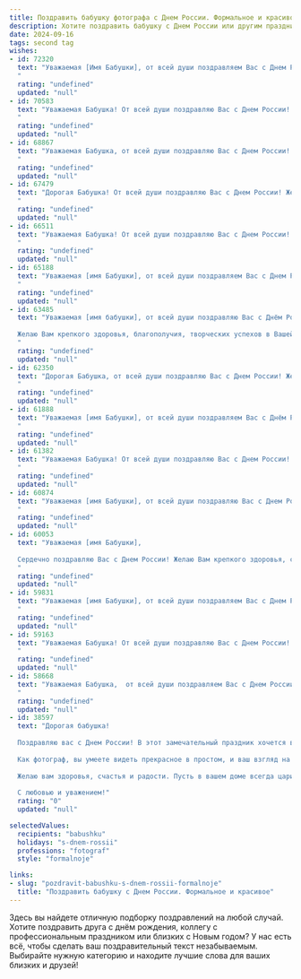 ```yaml
---
title: Поздравить бабушку фотографа с Днем России. Формальное и красивое
description: Хотите поздравить бабушку с Днем России или другим праздником? Наш ИИ создаст незабываемое поздравление, а вы обязательно выделитесь среди других.  
date: 2024-09-16
tags: second tag
wishes:
- id: 72320
  text: "Уважаемая [Имя Бабушки], от всей души поздравляем Вас с Днем России! Пусть этот праздник принесет в Вашу жизнь мир, радость и процветание! Желаем Вам крепкого здоровья, творческих успехов и вдохновения на новые фотошедевры.
  "
  rating: "undefined"
  updated: "null"
- id: 70583
  text: "Уважаемая Бабушка! От всей души поздравляю Вас с Днем России! Желаю Вам крепкого здоровья, благополучия и долгих лет жизни. Пусть Ваша жизнь будет наполнена радостью, любовью и творческим вдохновением. С праздником!
  "
  rating: "undefined"
  updated: "null"
- id: 68867
  text: "Уважаемая Бабушка, от всей души поздравляю Вас с Днем России! Желаю Вам крепкого здоровья, благополучия и творческих успехов в работе фотографа. Пусть каждый Ваш снимок станет настоящим шедевром, запечатлевая яркие моменты жизни. С праздником!
  "
  rating: "undefined"
  updated: "null"
- id: 67479
  text: "Дорогая Бабушка! От всей души поздравляю Вас с Днем России! Желаю Вам крепкого здоровья, благополучия и мирного неба над головой. Пусть фотографии, которые Вы создаете, всегда будут наполнены теплотой и любовью, а Ваша работа приносит Вам радость и удовлетворение!
  "
  rating: "undefined"
  updated: "null"
- id: 66511
  text: "Уважаемая Бабушка! От всей души поздравляю Вас с Днем России! Желаю Вам крепкого здоровья, мирного неба над головой и творческого вдохновения! Пусть Ваш талант фотографа приносит Вам радость и удачу, а снимки всегда радуют Вас и Ваших близких.
  "
  rating: "undefined"
  updated: "null"
- id: 65188
  text: "Уважаемая [имя Бабушки], от всей души поздравляем Вас с Днем России! Желаем Вам крепкого здоровья, семейного благополучия и творческих успехов в любимом деле. Пусть Ваш фотоаппарат всегда ловит только светлые моменты жизни, а снимки радуют Вас и Ваших близких!
  "
  rating: "undefined"
  updated: "null"
- id: 63485
  text: "Уважаемая [имя бабушки], от всей души поздравляю Вас с Днём России!
  
  Желаю Вам крепкого здоровья, благополучия, творческих успехов в Вашей любимой профессии фотографа и  радости от каждого прожитого дня.
  "
  rating: "undefined"
  updated: "null"
- id: 62350
  text: "Дорогая Бабушка, от всей души поздравляю Вас с Днем России! Желаю Вам крепкого здоровья, благополучия и процветания! Пусть Ваша жизнь будет наполнена радостью, а Ваша  фото-летопись, полная ярких и запоминающихся мгновений.
  "
  rating: "undefined"
  updated: "null"
- id: 61888
  text: "Уважаемая [имя Бабушки], от всей души поздравляем Вас с Днём России! Желаем Вам крепкого здоровья, благополучия и вдохновения. Пусть Ваш талант фотографа продолжает радовать нас яркими снимками, запечатлевающими красоту нашей Родины и самые трогательные моменты жизни!
  "
  rating: "undefined"
  updated: "null"
- id: 61382
  text: "Уважаемая Бабушка! От всей души поздравляю Вас с Днем России! Пусть этот праздник принесет Вам много радости, тепла и вдохновения. Желаю Вам крепкого здоровья, семейного благополучия и незабываемых мгновений, которые Вы сможете запечатлеть своим фотоаппаратом.
  "
  rating: "undefined"
  updated: "null"
- id: 60874
  text: "Уважаемая [имя Бабушки], от всей души поздравляю Вас с Днем России! Желаю Вам крепкого здоровья, благополучия и множества ярких моментов в жизни. Пусть Ваша камера всегда ловит самые лучшие кадры, а фотографии продолжают радовать Вас и Ваших близких.
  "
  rating: "undefined"
  updated: "null"
- id: 60053
  text: "Уважаемая [имя Бабушки],
  
  Сердечно поздравляю Вас с Днем России! Желаю Вам крепкого здоровья, семейного благополучия и творческих успехов в Вашем любимом деле – фотографии. Пусть каждый кадр, который Вы запечатлеваете, дарит Вам радость и вдохновение!
  "
  rating: "undefined"
  updated: "null"
- id: 59831
  text: "Уважаемая [имя Бабушки], от всей души поздравляем Вас с Днем России! Желаем Вам крепкого здоровья, благополучия и творческого вдохновения в Вашем любимом деле — фотографии. Пусть каждый снимок, сделанный Вашими руками, будет полон жизни и радости, а память о прекрасных моментах навсегда сохранится в Вашей коллекции.
  "
  rating: "undefined"
  updated: "null"
- id: 59163
  text: "Уважаемая Бабушка! От всей души поздравляю Вас с Днем России! Желаю Вам крепкого здоровья, бодрости духа и  радости от жизни! Пусть каждый Ваш день будет наполнен  яркими красками, как Ваши чудесные фотографии.
  "
  rating: "undefined"
  updated: "null"
- id: 58668
  text: "Уважаемая Бабушка,  от всей души поздравляем Вас с Днем России! Желаем Вам крепкого здоровья,  счастья,  мирного неба над головой и вдохновения для новых творческих фоторабот! Пусть Ваша жизнь будет яркой,  как лучшие снимки!
  "
  rating: "undefined"
  updated: "null"
- id: 38597
  text: "Дорогая бабушка!
  
  Поздравляю вас с Днем России! В этот замечательный праздник хочется выразить глубокую благодарность за ваши мудрость и теплоту. Вы воспитываете в нас любовь к родной земле и её культуре.
  
  Как фотограф, вы умеете видеть прекрасное в простом, и ваш взгляд на мир вдохновляет всех нас. Пусть каждое мгновение вашей жизни будет запечатлено в самых ярких красках, а труд стоит на службе искусства и восприятия красоты!
  
  Желаю вам здоровья, счастья и радости. Пусть в вашем доме всегда царит уют, а в сердце – мир и гармония.
  
  С любовью и уважением!"
  rating: "0"
  updated: "null"

selectedValues:
  recipients: "babushku"
  holidays: "s-dnem-rossii"
  professions: "fotograf"
  style: "formalnoje"

links:
- slug: "pozdravit-babushku-s-dnem-rossii-formalnoje"
  title: "Поздравить бабушку с Днем России. Формальное и красивое"
---
```


Здесь вы найдете отличную подборку поздравлений на любой случай. 
Хотите поздравить друга с днём рождения, коллегу с профессиональным праздником или близких с Новым годом? У нас есть всё, чтобы сделать ваш поздравительный текст незабываемым. Выбирайте нужную категорию и находите лучшие слова для ваших близких и друзей!
